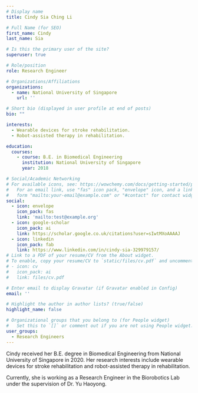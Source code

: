 ```yaml
---
# Display name
title: Cindy Sia Ching Li 

# Full Name (for SEO)
first_name: Cindy
last_name: Sia

# Is this the primary user of the site?
superuser: true

# Role/position
role: Research Engineer

# Organizations/Affiliations
organizations:
  - name: National University of Singapore
    url: ''

# Short bio (displayed in user profile at end of posts)
bio: ""

interests:
  - Wearable devices for stroke rehabilitation.
  - Robot-assisted therapy in rehabilitation.

education:
  courses:
    - course: B.E. in Biomedical Engineering
      institution: National University of Singapore
      year: 2018

# Social/Academic Networking
# For available icons, see: https://wowchemy.com/docs/getting-started/page-builder/#icons
#   For an email link, use "fas" icon pack, "envelope" icon, and a link in the
#   form "mailto:your-email@example.com" or "#contact" for contact widget.
social:
  - icon: envelope
    icon_pack: fas
    link: 'mailto:test@example.org'
  - icon: google-scholar
    icon_pack: ai
    link: https://scholar.google.co.uk/citations?user=sIwtMXoAAAAJ
  - icon: linkedin
    icon_pack: fab
    link: https://www.linkedin.com/in/cindy-sia-329979157/
# Link to a PDF of your resume/CV from the About widget.
# To enable, copy your resume/CV to `static/files/cv.pdf` and uncomment the lines below.
# - icon: cv
#   icon_pack: ai
#   link: files/cv.pdf

# Enter email to display Gravatar (if Gravatar enabled in Config)
email: ''

# Highlight the author in author lists? (true/false)
highlight_name: false

# Organizational groups that you belong to (for People widget)
#   Set this to `[]` or comment out if you are not using People widget.
user_groups:
  - Research Engineers
---
```


Cindy received her B.E. degree in Biomedical Engineering from National University of Singapore in 2020. Her research interests include wearable devices for stroke rehabilitation and robot-assisted therapy in rehabilitation. 

Currently, she is working as a Research Engineer in the Biorobotics Lab under the supervision of Dr. Yu Haoyong.
